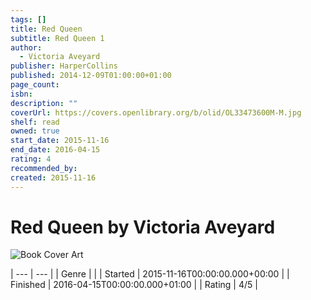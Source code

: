 ```yaml
---
tags: []
title: Red Queen
subtitle: Red Queen 1
author:
  - Victoria Aveyard
publisher: HarperCollins
published: 2014-12-09T01:00:00+01:00
page_count: 
isbn: 
description: ""
coverUrl: https://covers.openlibrary.org/b/olid/OL33473600M-M.jpg
shelf: read
owned: true
start_date: 2015-11-16
end_date: 2016-04-15
rating: 4
recommended_by: 
created: 2015-11-16
---
```


# Red Queen by Victoria Aveyard

![Book Cover Art](https://covers.openlibrary.org/b/olid/OL33473600M-M.jpg)


| --- | --- |
| Genre |  |
| Started | 2015-11-16T00:00:00.000+00:00 |
| Finished | 2016-04-15T00:00:00.000+01:00 |
| Rating | 4/5 |

